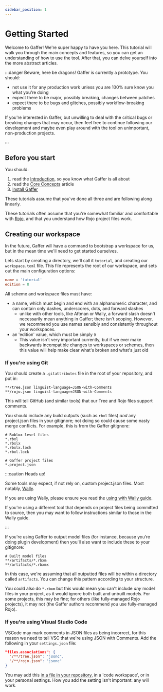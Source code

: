 ```yaml
---
sidebar_position: 1
---
```


# Getting Started

Welcome to Gaffer! We're super happy to have you here. This tutorial will walk you through the main concepts and
features, so you can get an understanding of how to use the tool. After that, you can delve yourself into the more
abstract articles.

<!-- N.B. this warning is also copied to guide/introduction -->

:::danger Beware, here be dragons!
Gaffer is currently a prototype. You should:

- not use it for any production work unless you are 100% sure know you what you're doing
- expect there to be major, possibly breaking, changes between patches
- expect there to be bugs and glitches, possibly workflow-breaking problems

If you're interested in Gaffer, but unwilling to deal with the critical bugs or breaking changes that may occur, then
feel free to continue following our development and maybe even play around with the tool on unimportant, non-production
projects.

:::

## Before you start

You should:

1. read the [Introduction](../guide/introduction), so you know what Gaffer is all about
2. read the [Core Concepts](../guide/concepts) article
3. [Install Gaffer](../guide/installation)

These tutorials assume that you've done all three and are following along linearly.

These tutorials often assume that you're somewhat familiar and comfortable with [Rojo](https://rojo.space), and that you
understand how Rojo project files work.

## Creating our workspace

In the future, Gaffer will have a command to bootstrap a workspace for us, but in the mean time we'll need to
get started ourselves.

Lets start by creating a directory, we'll call it `tutorial`, and creating our `workspace.toml` file. This file represents
the root of our workspace, and sets out the main configuration options:

```toml title="workspace.toml"
name = 'tutorial'
edition = 0
```

All scheme and workspace files must have:

- a name, which must begin and end with an alphanumeric character, and can contain only dashes, underscores, dots, and forward slashes
  - unlike with other tools, like Aftman or Wally, a forward slash doesn't necessarily mean anything in Gaffer;
    there isn't scoping. However, we recommend you use names sensibly and consistently throughout your workspaces.
- an 'edition' value, which must be simply `0`
  - This value isn't very important currently, but if we ever make backwards incompatible changes to workspaces or schemes,
    then this value will help make clear what's broken and what's just old

### If you're using Git

You should create a `.gitattributes` file in the root of your repository, and put in:

```properties title=".gitattributes"
**/tree.json linguist-language=JSON-with-Comments
**/rojo.json linguist-language=JSON-with-Comments
```

This will tell GitHub (and similar tools) that our Tree and Rojo files support comments.

You should include any build outputs (such as `rbxl` files) _and_ any project.json files in your gitignore; not doing so could cause some nasty merge conflicts. For example, this is from the Gaffer gitignore:

```ignore title=".gitignore"
# Roblox level files
*.rbxl
*.rbxlx
*.rbxlx.lock
*.rbxl.lock

# Gaffer project files
*.project.json
```

:::caution Heads up!

Some tools may expect, if not rely on, custom project.json files. Most notably, [Wally](https://github.com/upliftgames/wally).

If you are using Wally, please ensure you read the [using with Wally guide](../guide/wally).

If you're using a different tool that depends on project files being committed to source, then you may want to follow instructions similar to those in the Wally guide.

:::

If you're using Gaffer to output model files (for instance, because you're doing plugin development) then you'll also want to include these to your gitignore:

```ignore title=".gitignore"
# Built model files
**/artifacts/*.rbxm
**/artifacts/*.rbxmx
```

In this case, we're assuming that all outputted files will be within a directory called `artifacts`. You can change this pattern according to your structure.

You could also do `*.rbxm` but this would mean you can't include _any_ model files in your project, as it would ignore both built and unbuilt models. For some projects, this may be fine; for others (like fully-managed Rojo projects), it may not (the Gaffer authors recommend you use fully-managed Rojo).

### If you're using Visual Studio Code

VSCode may mark comments in JSON files as being incorrect, for this reason we need to tell VSC that we're using JSON with Comments.
Add the following in your `settings.json` file:

```json title=".vscode/settings.json"
"files.associations": {
  "/**/tree.json": "jsonc",
  "/**/rojo.json": "jsonc"
}
```

You may add this [in a file in your repository](https://github.com/autonordev/tools/blob/main/.vscode/settings.json), in a 'code workspace', or in your personal settings. How you add the setting isn't important: any will work.
